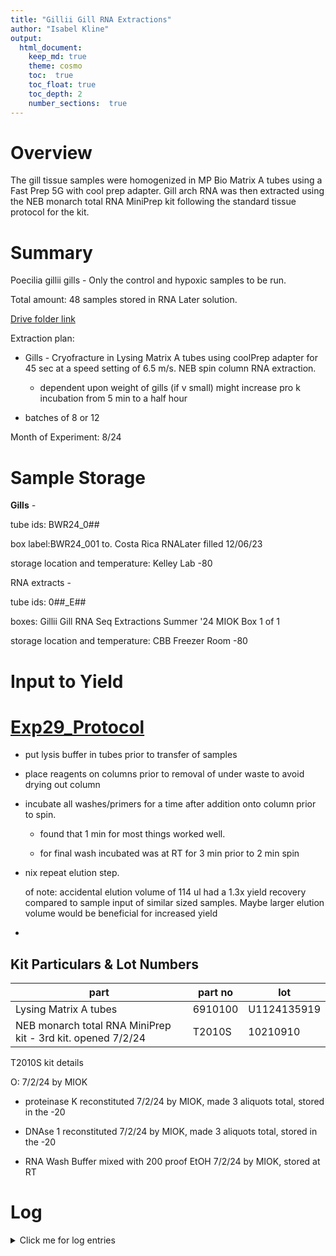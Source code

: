 ```yaml
---
title: "Gillii Gill RNA Extractions"
author: "Isabel Kline"
output:  
  html_document:
    keep_md: true
    theme: cosmo
    toc:  true
    toc_float: true
    toc_depth: 2
    number_sections:  true
---
```




# Overview

The gill tissue samples were homogenized in MP Bio Matrix A tubes using a Fast Prep 5G with cool prep adapter. Gill arch RNA was then extracted using the NEB monarch total RNA MiniPrep kit following the standard tissue protocol for the kit.

# Summary

Poecilia gillii gills - Only the control and hypoxic samples to be run.

Total amount: 48 samples stored in RNA Later solution.

[Drive folder link](https://drive.google.com/drive/folders/1N9ebukVfd9IsLPw2OFkqJCr_8oMp0GTy)

Extraction plan:

-   Gills - Cryofracture in Lysing Matrix A tubes using coolPrep adapter for 45 sec at a speed setting of 6.5 m/s. NEB spin column RNA extraction.

    -   dependent upon weight of gills (if v small) might increase pro k incubation from 5 min to a half hour

-   batches of 8 or 12

Month of Experiment: 8/24

# Sample Storage

**Gills** *-*

tube ids: BWR24_0##

box label:BWR24_001 to. Costa Rica RNALater filled 12/06/23

storage location and temperature: Kelley Lab -80

RNA extracts -

tube ids: 0##\_E##

boxes: Gillii Gill RNA Seq Extractions Summer '24 MIOK Box 1 of 1

storage location and temperature: CBB Freezer Room -80

# Input to Yield



# [Exp29_Protocol](https://docs.google.com/spreadsheets/d/1mdKU-nXcEaraULA1sr7dwBripUXnzSDtDnUGB7AWCd8/edit?gid=925856207#gid=925856207)

-   put lysis buffer in tubes prior to transfer of samples

-   place reagents on columns prior to removal of under waste to avoid drying out column

-   incubate all washes/primers for a time after addition onto column prior to spin.

    -   found that 1 min for most things worked well.

    -   for final wash incubated was at RT for 3 min prior to 2 min spin

-   nix repeat elution step.

    of note: accidental elution volume of 114 ul had a 1.3x yield recovery compared to sample input of similar sized samples. Maybe larger elution volume would be beneficial for increased yield

-   

## Kit Particulars & Lot Numbers

| part                                                        | part no | lot         |
|------------------------------------|------------------|------------------|
| Lysing Matrix A tubes                                       | 6910100 | U1124135919 |
| NEB monarch total RNA MiniPrep kit - 3rd kit. opened 7/2/24 | T2010S  | 10210910    |

T2010S kit details

O: 7/2/24 by MIOK

-   proteinase K reconstituted 7/2/24 by MIOK, made 3 aliquots total, stored in the -20

-   DNAse 1 reconstituted 7/2/24 by MIOK, made 3 aliquots total, stored in the -20

-   RNA Wash Buffer mixed with 200 proof EtOH 7/2/24 by MIOK, stored at RT

# Log

<details>

<summary>Click me for log entries</summary>

### 08/01/2024

Set up documents today. Labeled RNA extraction tubes today. Randomized order of sample processing from the initial sample sheet.

### 08/02/2024

12 extractions

decided to do 15 min proteinase K digestion at 300 rpm

post priming wash incubated for 2 min on top of col prior to spin down

2nd and final wash incuabted for 3 min atop of the col prior to 2 min spin down

elution volume was 80 ul

### 08/06/2024

12 extractions

15 min proteinase K digestion at 300 rpm

post priming wash incubated for 2 min on top of col prior to spin down

2nd and final wash incuabted for 3 min atop of the col prior to 2 min spin down

elution volume was 80 ul

</details>
